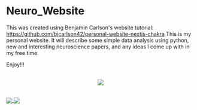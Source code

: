 # Neuro_Website
This was created using Benjamin Carlson's website tutorial: https://github.com/bjcarlson42/personal-website-nextjs-chakra
This is my personal website. It will describe some simple data analysis using python, new and interesting neuroscience papers, and any ideas I come up with in my free time.<br />

Enjoy!!!
<br />
<br />
<p align="center">
  <img src="https://media.giphy.com/media/1xOPBBsnLiUt5QD4Mi/giphy.gif" />
</p>
<br />
<a href="https://github.com/abdulolagunju19/github-readme-stats">
 <img align="center" src="https://github-readme-stats.vercel.app/api/top-langs/?username=abdulolagunju19" />
</a>
<a href="https://github.com/abdulolagunju19/github-readme-stats">
  <img align="center" src="https://github-readme-stats.vercel.app/api?username=abdulolagunju19&show_icons=true&theme=radical" />
</a>

